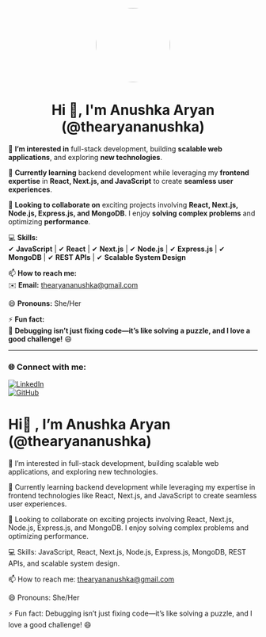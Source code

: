 <!-- Add your profile image -->
<p align="center">
  <img src="https://your-profile-image-url.com" width="150" height="150" style="border-radius: 50%;">
</p>

<h1 align="center">Hi 👋, I'm Anushka Aryan (@thearyananushka)</h1>

👀 **I’m interested in** full-stack development, building **scalable web applications**, and exploring **new technologies**.  

🌱 **Currently learning** backend development while leveraging my **frontend expertise** in **React, Next.js, and JavaScript** to create **seamless user experiences**.  

💞️ **Looking to collaborate on** exciting projects involving **React, Next.js, Node.js, Express.js, and MongoDB**. I enjoy **solving complex problems** and optimizing **performance**.  

💻 **Skills:**  
✔ **JavaScript** | ✔ **React** | ✔ **Next.js** | ✔ **Node.js** | ✔ **Express.js** | ✔ **MongoDB** | ✔ **REST APIs** | ✔ **Scalable System Design**  

📫 **How to reach me:**  
✉️ **Email:** [thearyananushka@gmail.com](mailto:thearyananushka@gmail.com)  

😄 **Pronouns:** She/Her  

⚡ **Fun fact:**  
🧩 **Debugging isn’t just fixing code—it’s like solving a puzzle, and I love a good challenge!** 😄  

---

### **🌐 Connect with me:**
[![LinkedIn](https://img.shields.io/badge/LinkedIn-blue?style=for-the-badge&logo=linkedin)](https://linkedin.com/in/yourprofile)  
[![GitHub](https://img.shields.io/badge/GitHub-black?style=for-the-badge&logo=github)](https://github.com/thearyananushka)  


 
 
 
 
 
 
 <h1>Hi👋 , I’m Anushka Aryan (@thearyananushka)</h1>

👀 I’m interested in full-stack development, building scalable web applications, and exploring new technologies.

🌱 Currently learning backend development while leveraging my expertise in frontend technologies like React, Next.js, and JavaScript to create seamless user experiences.

💞️ Looking to collaborate on exciting projects involving React, Next.js, Node.js, Express.js, and MongoDB. I enjoy solving complex problems and optimizing performance.

💻 Skills: JavaScript, React, Next.js, Node.js, Express.js, MongoDB, REST APIs, and scalable system design.

📫 How to reach me: thearyananushka@gmail.com

😄 Pronouns: She/Her

⚡ Fun fact: Debugging isn’t just fixing code—it’s like solving a puzzle, and I love a good challenge! 😄

<!---
thearyananushka/thearyananushka is a ✨ special ✨ repository because its `README.md` (this file) appears on your GitHub profile.
You can click the Preview link to take a look at your changes.
--->
